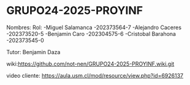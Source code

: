 # GRUPO24-2025-PROYINF
Nombres:                          Rol:
-Miguel Salamanca                 -202373564-7
-Alejandro Caceres                -202373520-5
-Benjamin Caro                    -202304575-6
-Cristobal Barahona               -202373545-0

Tutor: Benjamin Daza

wiki:https://github.com/not-nen/GRUPO24-2025-PROYINF.wiki.git

video cliente: https://aula.usm.cl/mod/resource/view.php?id=6926137
